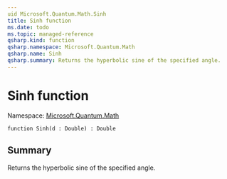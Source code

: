 ```yaml
---
uid Microsoft.Quantum.Math.Sinh
title: Sinh function
ms.date: todo
ms.topic: managed-reference
qsharp.kind: function
qsharp.namespace: Microsoft.Quantum.Math
qsharp.name: Sinh
qsharp.summary: Returns the hyperbolic sine of the specified angle.
---
```


# Sinh function

Namespace: [Microsoft.Quantum.Math](xref:Microsoft.Quantum.Math)

```qsharp
function Sinh(d : Double) : Double
```

## Summary
Returns the hyperbolic sine of the specified angle.
